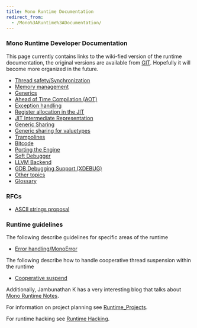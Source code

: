 ```yaml
---
title: Mono Runtime Documentation
redirect_from:
  - /Mono%3ARuntime%3ADocumentation/
---
```


### Mono Runtime Developer Documentation

This page currently contains links to the wiki-fied version of the runtime documentation, the original versions are available from [GIT](https://github.com/mono/mono/tree/master/docs). Hopefully it will become more organized in the future.

-   [Thread safety/Synchronization](/docs/advanced/runtime/docs/thread-safety/)
-   [Memory management](/docs/advanced/runtime/docs/memory-management/)
-   [Generics](/docs/advanced/runtime/docs/generics/)
-   [Ahead of Time Compilation (AOT)](/docs/advanced/runtime/docs/aot/)
-   [Exception handling](/docs/advanced/runtime/docs/exception-handling/)
-   [Register allocation in the JIT](/docs/advanced/runtime/docs/register-allocation/)
-   [JIT Intermediate Representation](/docs/advanced/runtime/docs/linear-ir/)
-   [Generic Sharing](/docs/advanced/runtime/docs/generic-sharing/)
-   [Generic sharing for valuetypes](/docs/advanced/runtime/docs/gsharedvt/)
-   [Trampolines](/docs/advanced/runtime/docs/trampolines/)
-   [Bitcode](/docs/advanced/runtime/docs/BITCODE/)
-   [Porting the Engine](/docs/advanced/runtime/docs/mini-porting/)
-   [Soft Debugger](/docs/advanced/runtime/docs/soft-debugger/)
-   [LLVM Backend](/docs/advanced/runtime/docs/llvm-backend)
-   [GDB Debugging Support (XDEBUG)](/docs/advanced/runtime/docs/xdebug/)
-   [Other topics](/docs/advanced/runtime/docs/other/)
-   [Glossary](/docs/advanced/runtime/docs/glossary)

### RFCs

-   [ASCII strings proposal](/docs/advanced/runtime/docs/ascii-strings/)

### Runtime guidelines

The following describe guidelines for specific areas of the runtime

-   [Error handling/MonoError](/docs/advanced/runtime/docs/mono-error/)

The following describe how to handle cooperative thread suspension within the runtime

-   [Cooperative suspend](/docs/advanced/runtime/docs/coop-suspend)

Additionally, Jambunathan K has a very interesting blog that talks about [Mono Runtime Notes](http://monoruntime.wordpress.com/).

For information on project planning see [Runtime_Projects](/docs/advanced/runtime/runtime-projects/).

For runtime hacking see [Runtime Hacking](/docs/advanced/runtime/runtime-hacking/).

